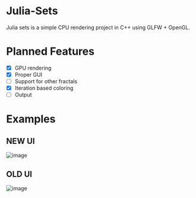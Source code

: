 # Julia-Sets
Julia sets is a simple CPU rendering project in C++ using GLFW + OpenGL.

# Planned Features
- [x] GPU rendering
- [x] Proper GUI
- [ ] Support for other fractals
- [x] Iteration based coloring
- [ ] Output

# Examples
## NEW UI
![image](https://github.com/user-attachments/assets/ce6c0022-fee1-4bca-8ed2-800513f041ab)
## OLD UI
![image](https://github.com/user-attachments/assets/d172269b-8bf3-4e28-9742-9257002d9fa2)
